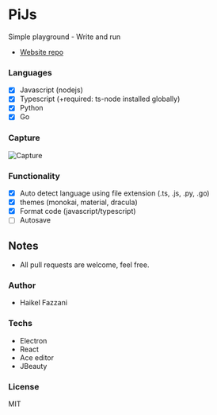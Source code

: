 # PiJs  
Simple playground - Write and run

- [Website repo](https://github.com/haikelfazzani/picode-website)

### Languages
- [x] Javascript (nodejs)
- [x] Typescript (+required: ts-node installed globally)
- [x] Python
- [x] Go

### Capture
![Capture](https://i.ibb.co/zQq6jBt/Nouvelle-image-bitmap.png)

### Functionality
- [x] Auto detect language using file extension (.ts, .js, .py, .go)
- [x] themes (monokai, material, dracula)
- [x] Format code (javascript/typescript)
- [ ] Autosave

## Notes
- All pull requests are welcome, feel free.

### Author
- Haikel Fazzani

### Techs
- Electron
- React
- Ace editor
- JBeauty

### License
MIT